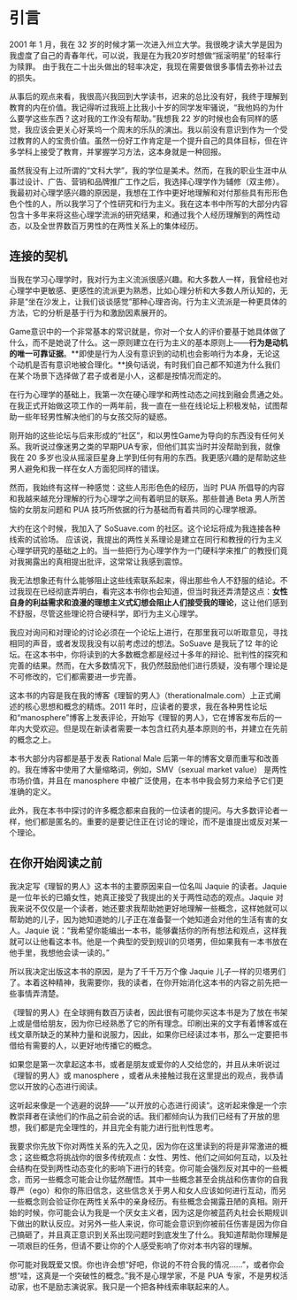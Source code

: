 # 引言

2001 年 1 月，我在 32 岁的时候才第一次进入州立大学。我很晚才读大学是因为我虚度了自己的青春年代，可以说，我是在为我20岁时想做“摇滚明星”的轻率行为赎罪。 由于我在二十出头做出的轻率决定，我现在需要做很多事情去弥补过去的损失。

从事后的观点来看，我很高兴我回到大学读书，迟来的总比没有好，我终于理解到教育的内在价值。我记得听过我班上比我小十岁的同学发牢骚说，“我他妈的为什么要学这些东西？这对我的工作没有帮助。”我想我 22 岁的时候也会有同样的感觉，我应该会更关心好莱坞一个周末的乐队的演出。我以前没有意识到作为一个受过教育的人的宝贵价值。虽然一份好工作肯定是一个提升自己的具体目标，但在许多学科上接受了教育，并掌握学习方法，这本身就是一种回报。

虽然我没有上过所谓的“文科大学”，我的学位是美术。然而，在我的职业生涯中从事过设计、广告、营销和品牌推广工作之后，我选择心理学作为辅修（双主修）。我最初对心理学感兴趣的原因是，我想在工作中更好地理解和对付那些具有形形色色个性的人，所以我学习了个性研究和行为主义。我在这本书中所写的大部分内容包含十多年来将这些心理学流派的研究结果，和通过我个人经历理解到的两性动态，以及全世界数百万男性的在两性关系上的集体经历。

## 连接的契机

当我在学习心理学时，我对行为主义流派很感兴趣。和大多数人一样，我曾经也对心理学中更敏感、更感性的流派更为熟悉，比如心理分析和大多数人所认知的，无非是“坐在沙发上，让我们谈谈感觉”那种心理咨询。行为主义流派是一种更具体的方法，它的分析是基于行为和激励因素展开的。

Game意识中的一个非常基本的常识就是，你对一个女人的评价要基于她具体做了什么，而不是她说了什么。这一原则建立在行为主义的基本原则上——**行为是动机的唯一可靠证据**。**即使是行为人没有意识到的动机也会影响行为本身，无论这个动机是否有意识地被合理化。**换句话说，有时我们自己都不知道为什么我们在某个场景下选择做了君子或者是小人，这都是按情况而定的。

在行为心理学的基础上，我第一次在硬心理学和两性动态之间找到融会贯通之处。在我正式开始做这项工作的一两年前，我一直在一些在线论坛上积极发帖，试图帮助一些年轻男性解决他们的与女孩交际的疑惑。

刚开始的这些论坛与后来形成的“社区”，和以男性Game为导向的东西没有任何关系。我听说过像迷男之类的早期PUA专家，但他们其实当时并没帮助到我，就像我在 20 多岁也没从摇滚巨星身上学到任何有用的东西。我更感兴趣的是帮助这些男人避免和我一样在女人方面犯同样的错误。

然而，我始终有这样一种感觉：这些人形形色色的经历，当时 PUA 所倡导的内容和我越来越充分理解的行为心理学之间有着明显的联系。那些普通 Beta 男人所苦恼的女朋友问题和 PUA 技巧所依据的行为基础而有着共同的心理学根源。

大约在这个时候，我加入了 SoSuave.com 的社区。这个论坛将成为我连接各种线索的试验场。 应该说，我提出的两性关系理论是建立在同行和教授的行为主义心理学研究的基础之上的。当一些把行为心理学作为一门硬科学来推广的教授们竟对我揭露出的真相提出批评，这常常让我感到震惊。

我无法想象还有什么能够阻止这些线索联系起来，得出那些令人不舒服的结论。不过我现在已经彻底弄明白，看完这本书你也会知道，但当时我还弄清楚这点：**女性自身的利益需求和浪漫的理想主义式幻想会阻止人们接受我的理论**，这让他们感到不舒服，尽管这些理论符合硬科学，即行为主义心理学。

我应对询问和对理论的讨论必须在一个论坛上进行，在那里我可以听取意见，寻找相同的声音，或者发现我没有以前考虑过的想法。SoSuave 是我玩了12 年的论坛。在这本书中，你将读到的大多数概念都是经过十多年的辩论、批判性的探究和完善的结果。然而，在大多数情况下，我仍然鼓励他们进行质疑，没有哪个理论是不可修改的，它们都需要进一步完善。

这本书的内容是我在我的博客《理智的男人》（therationalmale.com）上正式阐述的核心思想和概念的精炼。2011 年时，应读者的要求，我在各种男性论坛和“manosphere”博客上发表评论，开始写《理智的男人》，它在博客发布后的一年内大受欢迎。但是现在新读者需要一本包含红药丸基本原则的书，并建立在先前的概念之上。

本书大部分内容都是基于发表 Rational Male 后第一年的博客文章而重写和改善的。我在博客中使用了大量缩略词，例如，SMV（sexual market value） 是两性市场价值，并且在 manosphere 中被广泛使用，在本书中我会努力来给予它们更准确的定义。

此外，我在本书中探讨的许多概念都来自我的一位读者的提问。与大多数评论者一样，他们都是匿名的。重要的是要记住正在讨论的理论，而不是谁提出或反对某一个理论。

## 在你开始阅读之前

我决定写《理智的男人》这本书的主要原因来自一位名叫 Jaquie 的读者。Jaquie 是一位年长的已婚女性，她真正接受了我提出的关于两性动态的观点。Jaquie 对我来说不仅仅是一个读者，她还要求我帮助她更好地理解一些概念，这样她就可以帮助她的儿子，因为她知道她的儿子正在准备娶一个她知道会对他的生活有害的女人。Jaquie 说：“我希望你能编出一本书，能够囊括你的所有想法和观点，这样我就可以让他看这本书。他是一个典型的受到规训的贝塔男，但如果我有一本书放在他手里，我想他会读一读的。”

所以我决定出版这本书的原因，是为了千千万万个像 Jaquie 儿子一样的贝塔男们了。本着这种精神，我需要你，我的读者，在你开始消化这本书的内容之前先把一些事情弄清楚。

《理智的男人》在全球拥有数百万读者，因此很有可能你买这本书是为了放在书架上或是借给朋友，因为你已经熟悉了它的所有理念。印刷出来的文字有着博客或在线文章所缺乏的某种力量和说服力，因此，如果你已经读过本书，那么一定要把书借给有需要的人，以更好地传播它的概念。

如果您是第一次拿起这本书，或者是朋友或爱你的人交给您的，并且从未听说过《理智的男人》或 manosphere ，或者从未接触过我在这里提出的观点，我恭请您以开放的心态进行阅读。

这听起来像是一个逃避的说辞——”以开放的心态进行阅读“。这听起来像是一个宗教崇拜者在读他们的作品之前会说的话。我们都倾向认为我们已经有了开放的思想，我们都是完全理性的，并且完全有能力进行批判性思考。

我要求你先放下你对两性关系的先入之见，因为你在这里读到的将是非常激进的概念；这些概念将挑战你的很多传统观点：女性、男性、他们之间如何互动，以及社会结构在受到两性动态变化的影响下进行的转变。你可能会强烈反对其中的一些概念，而另一些概念可能会让你猛然醒悟。其中一些概念甚至会挑战和伤害你的自我尊严（ego）和你的陈旧信念，这些信念关于男人和女人应该如何进行互动，而另一些概念则会验证你在两性关系中的亲身经历。有些概念会揭露丑陋的真相。刚开始的时候，你可能会认为我是一个厌女主义者，因为这是你被蓝药丸社会长期规训下做出的默认反应。对另外一些人来说，你可能会意识到你被前任伤害是因为你自己搞砸了，并且真正意识到关系出现问题时到底发生了什么。我知道帮助你理解是一项艰巨的任务，但请不要让你的个人感受影响了你对本书内容的理解。

你可能对我既爱又恨。你也许会想“好吧，你说的不符合我的情况……”，或者你会想“哇，这真是一个突破性的概念。”我不是心理学家，不是 PUA 专家，不是男权活动家，也不是励志演说家。我只是一个把各种线索串联起来的人。

